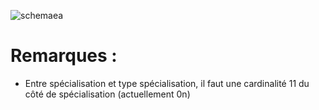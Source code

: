 ![schemaea](https://cloud.githubusercontent.com/assets/9157490/5057282/c3fa4b74-6cb6-11e4-9ce5-a7c56efb2fd9.jpg)

Remarques :
===========

- Entre spécialisation et type spécialisation, il faut une cardinalité 11 du côté de spécialisation (actuellement 0n)
